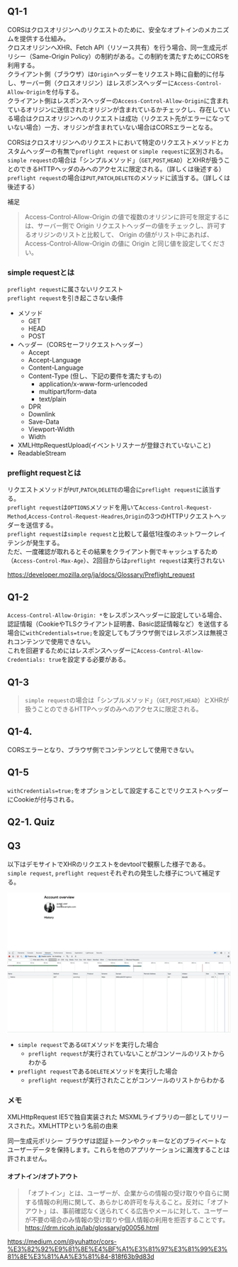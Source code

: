 ## Q1-1
CORSはクロスオリジンへのリクエストのために、安全なオプトインのメカニズムを提供する仕組み。  
クロスオリジンへXHR、Fetch API（リソース共有）を行う場合、同一生成元ポリシー（Same-Origin Policy）の制約がある。この制約を満たすためにCORSを利用する。  
クライアント側（ブラウザ）は`Origin`ヘッダーをリクエスト時に自動的に付与し、サーバー側（クロスオリジン）はレスポンスヘッダーに`Access-Control-Allow-Origin`を付与する。  
クライアント側はレスポンスヘッダーの`Access-Control-Allow-Origin`に含まれているオリジンに送信されたオリジンが含まれているかチェックし、存在している場合はクロスオリジンへのリクエストは成功（リクエスト先がエラーになっていない場合）一方、オリジンが含まれていない場合はCORSエラーとなる。  

CORSはクロスオリジンへのリクエストにおいて特定のリクエストメソッドとカスタムヘッダーの有無で`preflight request` or `simple request`に区別される。  
`simple request`の場合は「シンプルメソッド」（`GET`,`POST`,`HEAD`）とXHRが扱うことのできるHTTPヘッダのみへのアクセスに限定される。（詳しくは後述する）  
`preflight request`の場合は`PUT`,`PATCH`,`DELETE`のメソッドに該当する。（詳しくは後述する）  

補足  
>Access-Control-Allow-Origin の値で複数のオリジンに許可を限定するには、サーバー側で Origin リクエストヘッダーの値をチェックし、許可するオリジンのリストと比較して、 Origin の値がリスト中にあれば、 Access-Control-Allow-Origin の値に Origin と同じ値を設定してください。
### simple requestとは
`preflight request`に属さないリクエスト  
`preflight request`を引き起こさない条件
- メソッド
    - GET
    - HEAD
    - POST
- ヘッダー（CORSセーフリクエストヘッダー）
    - Accept
    - Accept-Language
    - Content-Language
    - Content-Type (但し、下記の要件を満たすもの)
        - application/x-www-form-urlencoded
        - multipart/form-data
        - text/plain
    - DPR
    - Downlink
    - Save-Data
    - Viewport-Width
    - Width
- XMLHttpRequestUpload(イベントリスナーが登録されていないこと)
- ReadableStream

### preflight requestとは

リクエストメソッドが`PUT`,`PATCH`,`DELETE`の場合に`preflight request`に該当する。  
`preflight request`は`OPTIONS`メソッドを用いて`Access-Control-Request-Method`,`Access-Control-Request-Headres`,`Origin`の3つのHTTPリクエストヘッダーを送信する。  
`preflight request`は`simple request`と比較して最低1往復のネットワークレイテンシが発生する。  
ただ、一度確認が取れるとその結果をクライアント側でキャッシュするため（`Access-Control-Max-Age`）、2回目からは`preflight request`は実行されない

https://developer.mozilla.org/ja/docs/Glossary/Preflight_request

## Q1-2
`Access-Control-Allow-Origin: *`をレスポンスヘッダーに設定している場合、認証情報（CookieやTLSクライアント証明書、Basic認証情報など）を送信する場合に`withCredentials=true;`を設定してもブラウザ側ではレスポンスは無視されコンテンツで使用できない。  
これを回避するためにはレスポンスヘッダーに`Access-Control-Allow-Credentials: true`を設定する必要がある。

## Q1-3
>`simple request`の場合は「シンプルメソッド」（`GET`,`POST`,`HEAD`）とXHRが扱うことのできるHTTPヘッダのみへのアクセスに限定される。
## Q1-4.
CORSエラーとなり、ブラウザ側でコンテンツとして使用できない。

## Q1-5
`withCredentials=true;`をオプションとして設定することでリクエストヘッダーにCookieが付与される。

## Q2-1. Quiz


## Q3
以下はデモサイトでXHRのリクエストをdevtoolで観察した様子である。  
`simple request`, `preflight request`それぞれの発生した様子について補足する。

![](myapp/demo.gif)

- `simple request`である`GET`メソッドを実行した場合
    - `preflight request`が実行されていないことがコンソールのリストからわかる
- `preflight request`である`DELETE`メソッドを実行した場合
    - `preflight request`が実行されたことがコンソールのリストからわかる


### メモ
XMLHttpRequest
IE5で独自実装された
MSXMLライブラリの一部としてリリースされた。XMLHTTPという名前の由来

同一生成元ポリシー
ブラウザは認証トークンやクッキーなどのプライベートなユーザーデータを保持します。これらを他のアプリケーションに漏洩することは許されません。
#### オプトイン/オプトアウト
>「オプトイン」とは、ユーザーが、企業からの情報の受け取りや自らに関する情報の利用に関して、あらかじめ許可を与えること。反対に「オプトアウト」は、事前確認なく送られてくる広告やメールに対して、ユーザーが不要の場合のみ情報の受け取りや個人情報の利用を拒否することです。
https://drm.ricoh.jp/lab/glossary/g00056.html


https://medium.com/@yuhattor/cors-%E3%82%92%E9%81%8E%E4%BF%A1%E3%81%97%E3%81%99%E3%81%8E%E3%81%AA%E3%81%84-818f63b9d83d